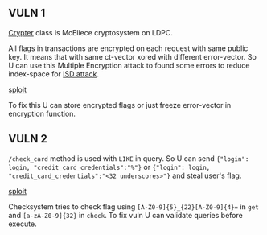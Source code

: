 ## VULN 1
[Crypter](../../services/mudarabah/service/cipher/crypter.py) class is McEliece cryptosystem on LDPC.

All flags in transactions are encrypted on each request with same public key. It means that with same ct-vector xored with different error-vector. So U can use this Multiple Encryption attack to found some errors to reduce index-space for [ISD attack](https://crypto.stackexchange.com/a/22779). 

[sploit](./sploit1.py)

To fix this U can store encrypted flags or just freeze error-vector in encryption function.

## VULN 2
`/check_card` method is used with `LIKE` in query. So U can send `{"login": login, "credit_card_credentials":"%"}` or `{"login": login, "credit_card_credentials":"<32 underscores>"}` and steal user's flag.

[sploit](./sploit2.py)

Checksystem tries to check flag using `[A-Z0-9]{5}_{22}[A-Z0-9]{4}=` in `get` and `[a-zA-Z0-9]{32}` in `check`. To fix vuln U can validate queries before execute.
